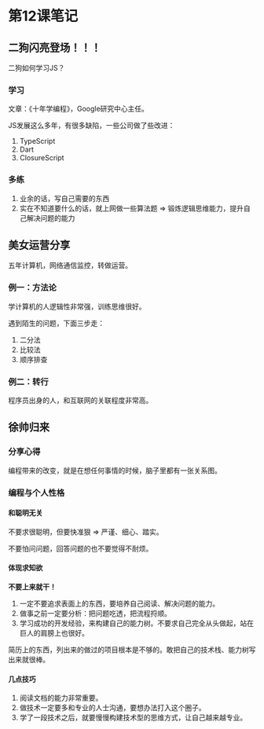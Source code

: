 # 第12课笔记

## 二狗闪亮登场！！！

二狗如何学习JS？

### 学习

文章：《十年学编程》，Google研究中心主任。

JS发展这么多年，有很多缺陷，一些公司做了些改进：

1. TypeScript
1. Dart
1. ClosureScript

### 多练

1. 业余的话，写自己需要的东西
1. 实在不知道要什么的话，就上网做一些算法题 => 锻炼逻辑思维能力，提升自己解决问题的能力

## 美女运营分享

五年计算机，网络通信监控，转做运营。

### 例一：方法论

学计算机的人逻辑性非常强，训练思维很好。

遇到陌生的问题，下面三步走：

1. 二分法
1. 比较法
1. 顺序排查

### 例二：转行

程序员出身的人，和互联网的关联程度非常高。

## 徐帅归来

### 分享心得

编程带来的改变，就是在想任何事情的时候，脑子里都有一张关系图。

### 编程与个人性格

#### 和聪明无关

不要求很聪明，但要快准狠 => 严谨、细心、踏实。

不要怕问问题，回答问题的也不要觉得不耐烦。

#### 体现求知欲

**不要上来就干！**

1. 一定不要追求表面上的东西，要培养自己阅读、解决问题的能力。
1. 做事之前一定要分析：把问题吃透，把流程捋顺。
1. 学习成功的开发经验，来构建自己的能力树。不要求自己完全从头做起，站在巨人的肩膀上也很好。

简历上的东西，列出来的做过的项目根本是不够的。敢把自己的技术栈、能力树写出来就很棒。

#### 几点技巧

1. 阅读文档的能力非常重要。
1. 做技术一定要多和专业的人士沟通，要想办法打入这个圈子。
1. 学了一段技术之后，就要慢慢构建技术型的思维方式，让自己越来越专业。